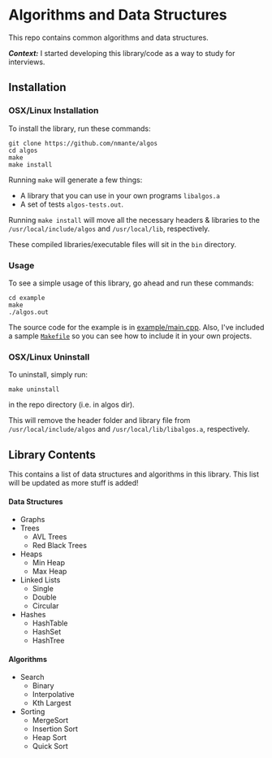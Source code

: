 # <div id="intro">Algorithms and Data Structures</div>

This repo contains common algorithms and data structures. 

***Context:*** I started developing this library/code as a way to study for interviews.

## <div id="installation">Installation</div>

### <div id="unixInstall">OSX/Linux Installation</div>

To install the library, run these commands:

	git clone https://github.com/nmante/algos
	cd algos
	make
	make install
	
Running `make` will generate a few things:
 
- A library that you can use in your own programs `libalgos.a` 
- A set of tests `algos-tests.out`.

Running `make install` will move all the necessary headers & libraries to the `/usr/local/include/algos` and `/usr/local/lib`, respectively.

These compiled libraries/executable files will sit in the `bin` directory.

### Usage

To see a simple usage of this library, go ahead and run these commands:

	cd example
	make
	./algos.out
	
The source code for the example is in [example/main.cpp](example/main.cpp). Also, I've included a sample [`Makefile`](example/Makefile) so you can see how to include it in your own projects.

### <div id="unixUninstall">OSX/Linux Uninstall</div>

To uninstall, simply run:

	make uninstall

in the repo directory (i.e. in algos dir).
	
This will remove the header folder and library file from `/usr/local/include/algos` and `/usr/local/lib/libalgos.a`, respectively.

## <div id="api">Library Contents</div>

This contains a list of data structures and algorithms in this library. This list will be updated as more stuff is added!

#### <div id="ds">Data Structures</div>

- Graphs
- Trees
	- AVL Trees
	- Red Black Trees
- Heaps
	- Min Heap
	- Max Heap
- Linked Lists
	- Single
	- Double
	- Circular
- Hashes
	- HashTable
	- HashSet
	- HashTree

#### Algorithms

- Search
	- Binary
	- Interpolative
	- Kth Largest
- Sorting
	- MergeSort
	- Insertion Sort
	- Heap Sort
	- Quick Sort